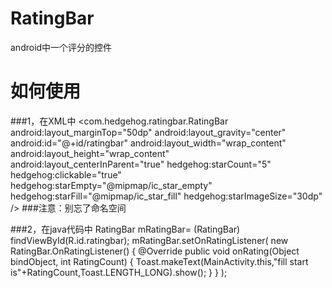 # RatingBar
android中一个评分的控件
# 如何使用
###1，在XML中
    <com.hedgehog.ratingbar.RatingBar
        android:layout_marginTop="50dp"
        android:layout_gravity="center"
        android:id="@+id/ratingbar"
        android:layout_width="wrap_content"
        android:layout_height="wrap_content"
        android:layout_centerInParent="true"
        hedgehog:starCount="5"
        hedgehog:clickable="true"
        hedgehog:starEmpty="@mipmap/ic_star_empty"
        hedgehog:starFill="@mipmap/ic_star_fill"
        hedgehog:starImageSize="30dp"
        />
###注意：别忘了命名空间

###2，在java代码中
RatingBar mRatingBar= (RatingBar) findViewById(R.id.ratingbar);
        mRatingBar.setOnRatingListener(
                new RatingBar.OnRatingListener() {
                    @Override
                    public void onRating(Object bindObject, int RatingCount) {
                        Toast.makeText(MainActivity.this,"fill start is"+RatingCount,Toast.LENGTH_LONG).show();
                    }
                }
        );

